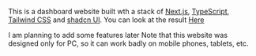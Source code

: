 This is a dashboard website built wth a stack of [Next.js](https://nextjs.org), [TypeScript](https://typescriptlang.org), [Tailwind CSS](https://tailwindcss.com) and [shadcn UI](https://ui.shadcn.com).
You can look at the result [Here](borodashboard.vercel.app)

I am planning to add some features later
Note that this website was designed only for PC, so it can work badly on mobile phones, tablets, etc.
